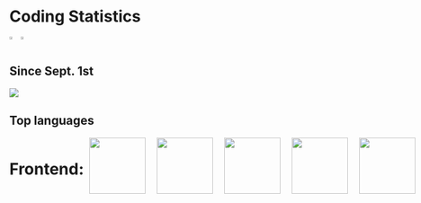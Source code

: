 <!DOCTYPE html>
<html>
<head>
    <link rel="stylesheet" href="https://cdn.jsdelivr.net/gh/devicons/devicon@v2.15.1/devicon.min.css">
</head>
<body>
    <h1>Coding Statistics</h1>
    <div style="display:flex;flex-direction:row;">
        <div>
            <a href="https://wakatime.com"><img src="https://wakatime.com/share/@canyonfsmith/49d1f8e9-ae3c-4947-8635-ab9dafaaca7e.png" style="width:49%;" /></a>
        </div>
        <div>
            <a href="https://wakatime.com"><img src="https://wakatime.com/share/@canyonfsmith/4f9fd1d4-18bd-4368-bbfb-b77776ce1107.png" style="width:49%;" /></a>
        </div>
    </div>
    <h2>Since Sept. 1st</h2>
    <a href="https://wakatime.com/@846109a2-0706-4c97-a610-1e90872121d0"><img src="https://wakatime.com/badge/user/846109a2-0706-4c97-a610-1e90872121d0.svg"></a>
    <h2>Top languages</h2>
<link rel="stylesheet" href="https://cdn.jsdelivr.net/gh/devicons/devicon@v2.15.1/devicon.min.css" />

<div style="display: flex; justify-content: space-between;">
    <h1> Frontend:</h1>
<div style="display: flex; justify-content: space-around;">
  <img src="https://cdn.jsdelivr.net/gh/devicons/devicon/icons/html5/html5-original-wordmark.svg" height="100" style="margin: 0 10px;" />
  <img src="https://cdn.jsdelivr.net/gh/devicons/devicon/icons/css3/css3-original-wordmark.svg" height="100" style="margin: 0 10px;" />
  <img src="https://cdn.jsdelivr.net/gh/devicons/devicon/icons/vuejs/vuejs-plain-wordmark.svg" height="100" style="margin: 0 10px;" />
  <img src="https://cdn.jsdelivr.net/gh/devicons/devicon/icons/react/react-original.svg" height="100" style="margin: 0 10px;" />
  <img src="https://cdn.jsdelivr.net/gh/devicons/devicon/icons/javascript/javascript-original.svg" height="100" style="margin: 0 10px;" />
  <img src="https://cdn.jsdelivr.net/gh/devicons/devicon/icons/figma/figma-plain.svg" height="100" style="margin: 0 10px;" />


    <h1> Backend:</h1>
<div style="display: flex; justify-content: space-around;">
  <img src="https://cdn.jsdelivr.net/gh/devicons/devicon/icons/python/python-original.svg" height="100" style="margin: 0 10px;" />
  <img src="https://cdn.jsdelivr.net/gh/devicons/devicon/icons/numpy/numpy-original.svg" height="100" style="margin: 0 10px;" />
  <img src="https://cdn.jsdelivr.net/gh/devicons/devicon/icons/jupyter/jupyter-plain-wordmark.svg" height="100" style="margin: 0 10px;" />
  <img src="https://cdn.jsdelivr.net/gh/devicons/devicon/icons/tensorflow/tensorflow-line.svg" height="100" style="margin: 0 10px;" />
  <img src="https://cdn.jsdelivr.net/gh/devicons/devicon/icons/amazonwebservices/amazonwebservices-plain-wordmark.svg" height="100" style="margin: 0 10px;" />
  <img src="https://cdn.jsdelivr.net/gh/devicons/devicon/icons/docker/docker-original-wordmark.svg" height="100" style="margin: 0 10px;" />
  <img src="https://cdn.jsdelivr.net/gh/devicons/devicon/icons/git/git-original-wordmark.svg" height="100" style="margin: 0 10px;" />
  <img src="https://cdn.jsdelivr.net/gh/devicons/devicon/icons/github/github-original-wordmark.svg" height="100" style="margin: 0 10px;" />
  <img src="https://cdn.jsdelivr.net/gh/devicons/devicon/icons/salesforce/salesforce-plain.svg" height="100" style="margin: 0 10px;" />


    <h1> Database:</h1>
<div style="display: flex; justify-content: space-around;">
  <img src="https://cdn.jsdelivr.net/gh/devicons/devicon/icons/mysql/mysql-original-wordmark.svg" height="100" style="margin: 0 10px;" />
  <img src="https://cdn.jsdelivr.net/gh/devicons/devicon/icons/woocommerce/woocommerce-plain-wordmark.svg" height="100" style="margin: 0 10px;" />
  <img src="https://cdn.jsdelivr.net/gh/devicons/devicon/icons/wordpress/wordpress-plain-wordmark.svg" height="100" style="margin: 0 10px;" />
  <img src="https://cdn.jsdelivr.net/gh/devicons/devicon/icons/terraform/terraform-original-wordmark.svg" height="100" style="margin: 0 10px;" />
  <img src="https://cdn.jsdelivr.net/gh/devicons/devicon/icons/mongodb/mongodb-original-wordmark.svg" height="100" style="margin: 0 10px;" />
</div>
    </div>



<h2>Top 3 projects worked on</h2>
<ol>
  <li>Personal website</li>
  <li>Data analysis project</li>
  <li>API integration project</li>
</ol>
<h2>Code editor of choice</h2>
<p>I primarily use Visual Studio Code for my coding needs. I find it to be a very versatile and user-friendly editor with great features for code navigation and debugging.</p>
<h2>Overall coding experience</h2>
<p>I have been coding for about 5 years and have experience in a variety of languages and frameworks. I am constantly learning and expanding my skillset to keep up with the ever-evolving world of technology.</p>




